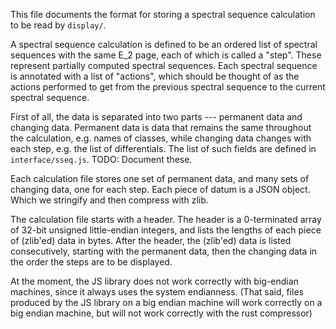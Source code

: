 This file documents the format for storing a spectral sequence calculation to
be read by `display/`.

A spectral sequence calculation is defined to be an ordered list of spectral
sequences with the same E_2 page, each of which is called a "step". These
represent partially computed spectral sequences. Each spectral sequence is
annotated with a list of "actions", which should be thought of as the actions
performed to get from the previous spectral sequence to the current spectral
sequence.

First of all, the data is separated into two parts --- permanent data and
changing data. Permanent data is data that remains the same throughout the
calculation, e.g. names of classes, while changing data changes with each step,
e.g. the list of differentials. The list of such fields are defined in
`interface/sseq.js`. TODO: Document these.

Each calculation file stores one set of permanent data, and many sets of
changing data, one for each step. Each piece of datum is a JSON object. Which
we stringify and then compress with zlib.

The calculation file starts with a header. The header is a 0-terminated array
of 32-bit unsigned little-endian integers, and lists the lengths of each piece
of (zlib'ed) data in bytes. After the header, the (zlib'ed) data is listed
consecutively, starting with the permanent data, then the changing data in the
order the steps are to be displayed.

At the moment, the JS library does not work correctly with big-endian machines,
since it always uses the system endianness. (That said, files produced by the
JS library on a big endian machine will work correctly on a big endian machine,
but will not work correctly with the rust compressor)
